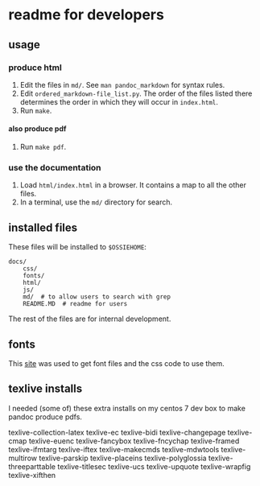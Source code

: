 # readme for developers

## usage

### produce html
1. Edit the files in `md/`.  See `man pandoc_markdown` for syntax rules.
1. Edit `ordered_markdown-file_list.py`.  The order of the files listed there determines the order in which they will occur in `index.html`.
1. Run `make`.

#### also produce pdf
1. Run `make pdf`.

### use the documentation
1. Load `html/index.html` in a browser.  It contains a map to all the other files.
1. In a terminal, use the `md/` directory for search.

## installed files
These files will be installed to `$OSSIEHOME`:
```
docs/
    css/
    fonts/
    html/
    js/
    md/  # to allow users to search with grep
    README.MD  # readme for users
```
The rest of the files are for internal development.

## fonts

This [site](https://google-webfonts-helper.herokuapp.com/fonts) was used to get font files and the css code to use them.


## texlive installs

I needed (some of) these extra installs on my centos 7 dev box to make pandoc produce pdfs.

texlive-collection-latex
texlive-ec
texlive-bidi
texlive-changepage
texlive-cmap
texlive-euenc
texlive-fancybox
texlive-fncychap
texlive-framed
texlive-ifmtarg
texlive-iftex
texlive-makecmds
texlive-mdwtools
texlive-multirow
texlive-parskip
texlive-placeins
texlive-polyglossia
texlive-threeparttable
texlive-titlesec
texlive-ucs
texlive-upquote
texlive-wrapfig
texlive-xifthen

